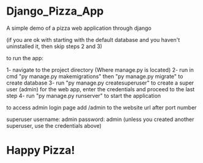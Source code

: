 # Django_Pizza_App
A simple demo of a pizza web application through django

(if you are ok with starting with the default database and you haven't uninstalled it, then skip steps 2 and 3)

to run the app:

1- navigate to the project directory (Where manage.py is located)
2- run in cmd "py manage.py makemigrations" then "py manage.py migrate" to create database
3- run "py manage.py createsuperuser" to create a super user (admin) for the web app, enter the credentials and proceed to the last step
4- run "py manage.py runserver" to start the application

to access admin login page add /admin to the website url after port number

superuser username: admin
password: admin
(unless you created another superuser, use the credentials above)

# Happy Pizza!
